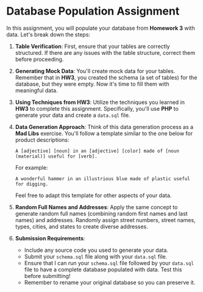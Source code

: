 # Database Population Assignment

In this assignment, you will populate your database from **Homework 3** with data. Let's break down the steps:

1. **Table Verification**: First, ensure that your tables are correctly structured. If there are any issues with the table structure, correct them before proceeding.

2. **Generating Mock Data**: You'll create mock data for your tables. Remember that in **HW3**, you created the schema (a set of tables) for the database, but they were empty. Now it's time to fill them with meaningful data.

3. **Using Techniques from HW3**: Utilize the techniques you learned in **HW3** to complete this assignment. Specifically, you'll use **PHP** to generate your data and create a `data.sql` file.

4. **Data Generation Approach**: Think of this data generation process as a **Mad Libs** exercise. You'll follow a template similar to the one below for product descriptions:

    ```
    A [adjective] [noun] in an [adjective] [color] made of [noun (material)] useful for [verb].
    ```

    For example:
    ```
    A wonderful hammer in an illustrious blue made of plastic useful for digging.
    ```

    Feel free to adapt this template for other aspects of your data.

5. **Random Full Names and Addresses**: Apply the same concept to generate random full names (combining random first names and last names) and addresses. Randomly assign street numbers, street names, types, cities, and states to create diverse addresses.

6. **Submission Requirements**:
    - Include any source code you used to generate your data.
    - Submit your `schema.sql` file along with your `data.sql` file.
    - Ensure that I can run your `schema.sql` file followed by your `data.sql` file to have a complete database populated with data. Test this before submitting!
    - Remember to rename your original database so you can preserve it.
